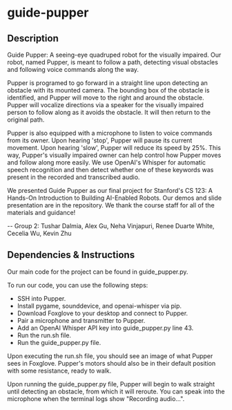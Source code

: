 # guide-pupper

## Description 

Guide Pupper: A seeing-eye quadruped robot for the visually impaired. Our robot, named Pupper, is meant to follow a path, detecting visual obstacles and following voice commands along the way. 

Pupper is programed to go forward in a straight line upon detecting an obstacle with its mounted camera. The bounding box of the obstacle is identified, and Pupper will move to the right and around the obstacle. Pupper will vocalize directions via a speaker for the visually impaired person to follow along as it avoids the obstacle. It will then return to the original path. 

Pupper is also equipped with a microphone to listen to voice commands from its owner. Upon hearing 'stop', Pupper will pause its current movement. Upon hearing 'slow', Pupper will reduce its speed by 25%. This way, Pupper's visually impaired owner can help control how Pupper moves and follow along more easily. We use OpenAI's Whisper for automatic speech recognition and then detect whether one of these keywords was present in the recorded and transcribed audio. 

We presented Guide Pupper as our final project for Stanford's CS 123: A Hands-On Introduction to Building AI-Enabled Robots. Our demos and slide presentation are in the repository. We thank the course staff for all of the materials and guidance! 

-- Group 2: Tushar Dalmia, Alex Gu, Neha Vinjapuri, Renee Duarte White, Cecelia Wu, Kevin Zhu

## Dependencies & Instructions

Our main code for the project can be found in guide_pupper.py. 

To run our code, you can use the following steps: 
* SSH into Pupper. 
* Install pygame, sounddevice, and openai-whisper via pip.
* Download Foxglove to your desktop and connect to Pupper.
* Pair a microphone and transmitter to Pupper.
* Add an OpenAI Whisper API key into guide_pupper.py line 43. 
* Run the run.sh file.
* Run the guide_pupper.py file. 

Upon executing the run.sh file, you should see an image of what Pupper sees in Foxglove. Pupper's motors should also be in their default position with some resistance, ready to walk. 

Upon running the guide_pupper.py file, Pupper will begin to walk straight until detecting an obstacle, from which it will reroute. You can speak into the microphone when the terminal logs show "Recording audio...". 



